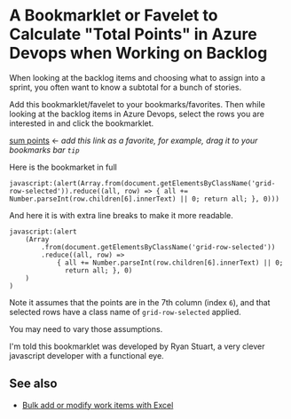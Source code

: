 # A Bookmarklet or Favelet to Calculate "Total Points" in Azure Devops when Working on Backlog

When looking at the backlog items and choosing what to assign into a sprint, you often want to know a subtotal for a bunch of stories.

Add this bookmarklet/favelet to your bookmarks/favorites. Then while looking at the backlog items in Azure Devops, select the rows you are interested in and click the bookmarklet.

<a href="javascript:(alert(Array.from(document.getElementsByClassName('grid-row-selected')).reduce((all, row) => { all += Number.parseInt(row.children[6].innerText) || 0; return all; }, 0)))">sum points</a> &larr; *add this link as a favorite, for example, drag it to your bookmarks bar `tip`*

Here is the bookmarket in full

	javascript:(alert(Array.from(document.getElementsByClassName('grid-row-selected')).reduce((all, row) => { all += Number.parseInt(row.children[6].innerText) || 0; return all; }, 0)))

And here it is with extra line breaks to make it more readable.

	javascript:(alert
		(Array
			.from(document.getElementsByClassName('grid-row-selected'))
			.reduce((all, row) =>
				{ all += Number.parseInt(row.children[6].innerText) || 0;
				  return all; }, 0)
		)
	)

Note it assumes that the points are in the 7th column (index `6`), and that selected rows have a class name of `grid-row-selected` applied.

You may need to vary those assumptions.

I'm told this bookmarklet was developed by Ryan Stuart, a very clever javascript developer with a functional eye.

## See also

- [Bulk add or modify work items with Excel](https://docs.microsoft.com/en-us/azure/devops/boards/backlogs/office/bulk-add-modify-work-items-excel?view=azure-devops&tabs=agile-process)
